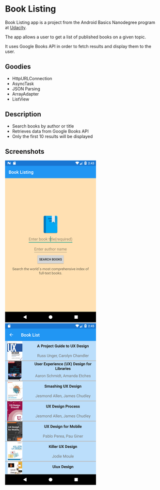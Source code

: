 <h1>Book Listing</h1>
<p>Book Listing app is a project from the Android Basics Nanodegree program at <a href="https://eu.udacity.com/">Udacity</a>.</p>

<p>The app allows a user to get a list of published books on a given topic.</p>
<p>It uses Google Books API in order to fetch results and display them to the user.</p>

<h2>Goodies</h2>
<ul>
	<li>HttpURLConnection</li>
	<li>AsyncTask</li>
	<li>JSON Parsing</li>
	<li>ArrayAdapter</li>
	<li>ListView</li>
</ul>

<h2>Description</h2>
<ul>
	<li>Search books by author or title</li>
	<li>Retrieves data from Google Books API</li>
	<li>Only the first 10 results will be displayed</li>
</ul>

<h2>Screenshots</h2>
<p align="left">
<img src="https://github.com/AdrianManole/BookListing/blob/master/home%20screen.png" alt="home screen" width=300/>
<img src="https://github.com/AdrianManole/BookListing/blob/master/search%20results.png" alt="search results" width=300/>
</p>
